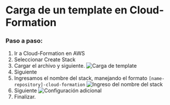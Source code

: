 # Carga de un template en Cloud-Formation

### Paso a paso:


1. Ir a Cloud-Formation en AWS
2. Seleccionar Create Stack
3. Cargar el archivo y siguiente.
![Carga de template](https://github.com/grupo-exito-ecommerce/exito-vtex-doc/blob/master/resources/images/Screenshot%20at%20Feb%2015%2011-36-32.png?raw=true)
4. Siguiente
5. Ingresamos el nombre del stack, manejando el formato `[name-repository]-cloud-formation` 
![Ingreso del nombre del stack](https://github.com/grupo-exito-ecommerce/exito-vtex-doc/blob/master/resources/images/Screenshot%20at%20Feb%2015%2011-37-54.png?raw=true)
6. Siguiente
![Configuración adicional](https://github.com/grupo-exito-ecommerce/exito-vtex-doc/blob/master/resources/images/Screenshot%20at%20Feb%2015%2011-38-22.png?raw=true)
7. Finalizar.